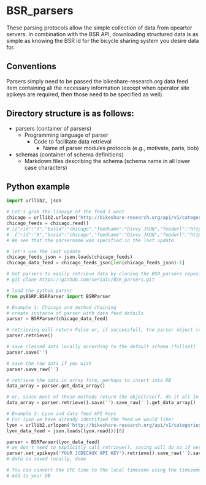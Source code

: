 # BSR_parsers
These parsing protocols allow the simple collection of data from opeartor servers. In combination with the BSR API, downloading structured data is as simple as knowing the BSR id for the bicycle sharing system you desire data for.

## Conventions
Parsers simply need to be passed the bikeshare-research.org data feed item containing all the necessary information (except when operator site apikeys are required, then those need to be specified as well).

## Directory structure is as follows:
+ parsers (container of parsers)
  + Programming language of parser
    + Code to facilitate data retrieval
      + Name of parser modules protocols (e.g., motivate, paris, bob)
+ schemas (container of schema definitions)
  + Markdown files describing the schema (schema name in all lower case characters)

## Python example
```python
import urllib2, json

# Let's grab the lineage of the feed I want
chicago = urllib2.urlopen('http://bikeshare-research.org/api/v1/categories/data/lineages/9/')
chicago_feeds = chicago.read()
# [{"rid":"7","bssid":"chicago","feedname":"Divvy JSON","feedurl":"http://www.divvybikes.com/stations/json","feedurl2":"","format":"json","keyreq":"no","parsername":null},
#  {"rid":"9","bssid":"chicago","feedname":"Divvy JSON","feedurl":"http://www.divvybikes.com/stations/json","feedurl2":"","format":"json","keyreq":"no","parsername":"motivate"}]
# We see that the parsername was specified in the last update.

# let's use the last update
chicago_feeds_json = json.loads(chicago_feeds)
chicago_data_feed = chicago_feeds_json[len(chicago_feeds_json)-1]

# Get parsers to easily retrieve data by cloning the BSR_parsers repository locally:
# git clone https://github.com/serialc/BSR_parsers.git

# load the python parser
from pyBSRP.BSRParser import BSRParser

# Example 1: Chicago and method chaining
# create instance of parser with data feed details
parser = BSRParser(chicago_data_feed)

# retrieving will return False or, if successfull, the parser object (self)
parser.retrieve()

# save cleaned data locally according to the default schema (fullset)
parser.save('')

# save the raw data if you wish
parser.save_raw('')

# retrieve the data in array form, perhaps to insert into DB
data_array = parser.get_data_array()

# or, since most of these methods return the object/self, do it all in one line by method chaining
data_array = parser.retrieve().save('').save_raw('').get_data_array()

# Example 2: Lyon and data feed API keys
# For lyon we have already identified the feed we would like:
lyon = urllib2.urlopen('http://bikeshare-research.org/api/v1/categories/data/records/10')
lyon_data_feed = json.loads(lyon.read())[0]

parser = BSRParser(lyon_data_feed)
# we don't need to explicitly call retrieve(), saving will do so if necessary
parser.set_apikeys('YOUR JCDECAUX API KEY').retrieve().save_raw('').save('')
# data is saved locally, done

# You can convert the UTC time to the local timezone using the timezome attribute in '/systems/lyon/categories/base/'
# Add to your DB
```
